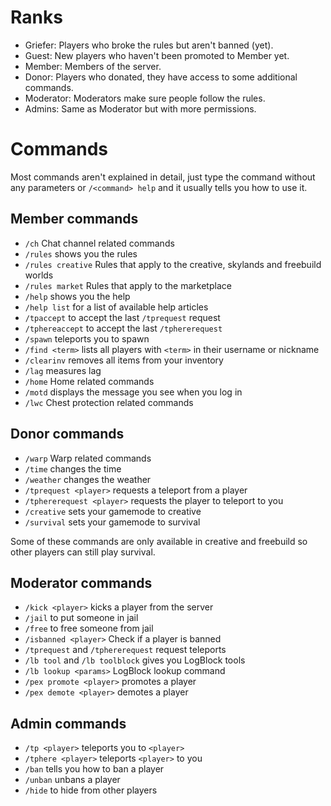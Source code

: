 Ranks
=====

- Griefer: Players who broke the rules but aren't banned (yet).
- Guest: New players who haven't been promoted to Member yet.
- Member: Members of the server.
- Donor: Players who donated, they have access to some additional commands.
- Moderator: Moderators make sure people follow the rules.
- Admins: Same as Moderator but with more permissions.

Commands
========

Most commands aren't explained in detail, just type the command without any parameters or `/<command> help` and it usually tells you how to use it.

Member commands
---------------

- `/ch` Chat channel related commands
- `/rules` shows you the rules
- `/rules creative` Rules that apply to the creative, skylands and freebuild worlds
- `/rules market` Rules that apply to the marketplace
- `/help` shows you the help
- `/help list` for a list of available help articles
- `/tpaccept` to accept the last `/tprequest` request
- `/tphereaccept` to accept the last `/tphererequest`
- `/spawn` teleports you to spawn
- `/find <term>` lists all players with `<term>` in their username or nickname
- `/clearinv` removes all items from your inventory
- `/lag` measures lag
- `/home` Home related commands
- `/motd` displays the message you see when you log in
- `/lwc` Chest protection related commands

Donor commands
--------------

- `/warp` Warp related commands
- `/time` changes the time
- `/weather` changes the weather
- `/tprequest <player>` requests a teleport from a player
- `/tphererequest <player>` requests the player to teleport to you
- `/creative` sets your gamemode to creative
- `/survival` sets your gamemode to survival

Some of these commands are only available in creative and freebuild so other players can still play survival.

Moderator commands
------------------

- `/kick <player>` kicks a player from the server
- `/jail` to put someone in jail
- `/free` to free someone from jail
- `/isbanned <player>` Check if a player is banned
- `/tprequest` and `/tphererequest` request teleports
- `/lb tool` and `/lb toolblock` gives you LogBlock tools
- `/lb lookup <params>` LogBlock lookup command
- `/pex promote <player>` promotes a player
- `/pex demote <player>` demotes a player

Admin commands
--------------

- `/tp <player>` teleports you to `<player>`
- `/tphere <player>` teleports `<player>` to you
- `/ban` tells you how to ban a player
- `/unban` unbans a player
- `/hide` to hide from other players